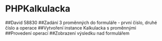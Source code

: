 # PHPKalkulacka
##David 58830
##Zadání 3 proměnných do formuláře - první číslo, druhé číslo a operace
##Vytvoření instance Kalkulacka s proměnnými
##Provedení operací
##Zobrazení výsledku nad formulářem
